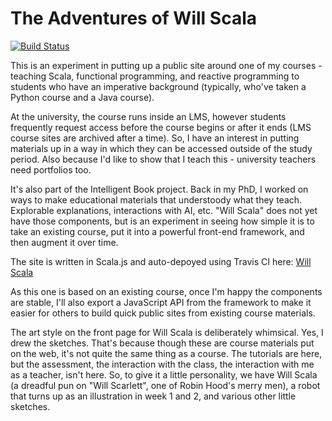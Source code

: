 # The Adventures of Will Scala

[![Build Status](https://travis-ci.com/theIntelligentBook/willscala.svg?branch=master)](https://travis-ci.com/theIntelligentBook/willscala)

This is an experiment in putting up a public site around one of my courses - teaching Scala, functional programming, and reactive programming to students who have an imperative background (typically, who've taken a Python course and a Java course).

At the university, the course runs inside an LMS, however students frequently request access before the course begins or after it ends (LMS course sites are archived after a time). So, I have an interest in putting materials up in a way in which they can be accessed outside of the study period. Also because I'd like to show that I teach this - university teachers need portfolios too.

It's also part of the Intelligent Book project. Back in my PhD, I worked on ways to make educational materials that understoody what they teach. Explorable explanations, interactions with AI, etc. "Will Scala" does not yet have those components, but is an experiment in seeing how simple it is to take an existing course, put it into a powerful front-end framework, and then augment it over time.

The site is written in Scala.js and auto-depoyed using Travis CI here: [Will Scala](https://theintelligentbook.com/willscala/)

As this one is based on an existing course, once I'm happy the components are stable, I'll also export a JavaScript API from the framework to make it easier for others to build quick public sites from existing course materials.

The art style on the front page for Will Scala is deliberately whimsical. Yes, I drew the sketches. That's because though these are course materials put on the web, it's not quite the same thing as a course. The tutorials are here, but the assessment, the interaction with the class, the interaction with me as a teacher, isn't here. So, to give it a little personality, we have Will Scala (a dreadful pun on "Will Scarlett", one of Robin Hood's merry men), a robot that turns up as an illustration in week 1 and 2, and various other little sketches. 
